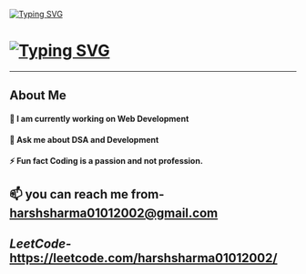 [![Typing SVG](https://readme-typing-svg.demolab.com?font=Fira+Code&weight=455&size=44&duration=4900&pause=4900&color=F77933&center=true&vCenter=true&width=435&lines=I'm+Harsh+Sharma+)](https://git.io/typing-svg)
#                             [![Typing SVG](https://readme-typing-svg.demolab.com/?lines=Passionate+Developer+⚡;Enthusiastic+Web+Developer+⚡;Java+Developer+⚡;Student+OF+CSE+📫)](https://git.io/typing-svg)
                                                              
  --------------------------------------------------------------------------------------------------------------------------------------------------------------------
## About Me 
#### 🔭 I am currently working on Web Development 
#### 💬 Ask me about DSA and Development
#### ⚡ Fun fact Coding is a passion and not profession.


##                                                                    
## 📫           you can reach me from-  harshsharma01012002@gmail.com
  ##  *LeetCode-*   https://leetcode.com/harshsharma01012002/


<!---
Harshsharma008/Harshsharma008 is a ✨ special ✨ repository because its `README.md` (this file) appears on your GitHub profile.
You can click the Preview link to take a look at your changes.
--->
